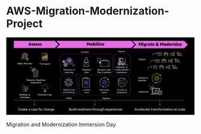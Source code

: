 # AWS-Migration-Modernization-Project
![img](https://github.com/Awadheshks/AWS-Migration-Modernization-Project/blob/7a60dd97173f7538e460cf05470c95031dddf8ca/assets/AWS%20Migration.png)

Migration and Modernization Immersion Day

